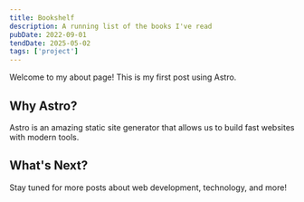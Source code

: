 ```yaml
---
title: Bookshelf
description: A running list of the books I've read
pubDate: 2022-09-01
tendDate: 2025-05-02
tags: ['project']
---
```


Welcome to my about page! This is my first post using Astro.

## Why Astro?

Astro is an amazing static site generator that allows us to build fast websites with modern tools.

## What's Next?

Stay tuned for more posts about web development, technology, and more!